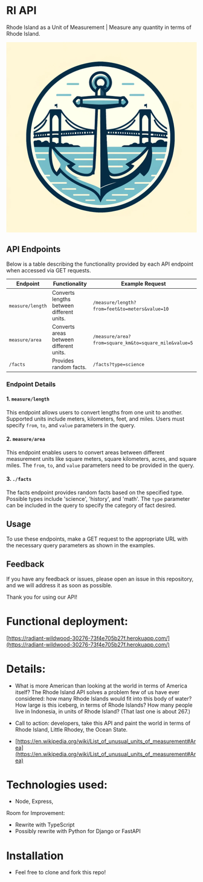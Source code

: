 # RI API 
Rhode Island as a Unit of Measurement | Measure any quantity in terms of Rhode Island. 

![Rhode Island Logo](public/newportbridge.webp)

## API Endpoints

Below is a table describing the functionality provided by each API endpoint when accessed via GET requests.

| Endpoint         | Functionality                             | Example Request                  | 
| ---------------- | ----------------------------------------- | -------------------------------- |
| `measure/length` | Converts lengths between different units. | `/measure/length?from=feet&to=meters&value=10` |
| `measure/area`   | Converts areas between different units.   | `/measure/area?from=square_km&to=square_mile&value=5` |
| `/facts`         | Provides random facts.                    | `/facts?type=science`          |

### Endpoint Details

#### 1. `measure/length`
This endpoint allows users to convert lengths from one unit to another. Supported units include meters, kilometers, feet, and miles. Users must specify `from`, `to`, and `value` parameters in the query.

#### 2. `measure/area`
This endpoint enables users to convert areas between different measurement units like square meters, square kilometers, acres, and square miles. The `from`, `to`, and `value` parameters need to be provided in the query.

#### 3. `./facts`
The facts endpoint provides random facts based on the specified type. Possible types include 'science', 'history', and 'math'. The `type` parameter can be included in the query to specify the category of fact desired.

## Usage

To use these endpoints, make a GET request to the appropriate URL with the necessary query parameters as shown in the examples.

## Feedback

If you have any feedback or issues, please open an issue in this repository, and we will address it as soon as possible.

Thank you for using our API!

# Functional deployment: 

[https://radiant-wildwood-30276-73f4e705b27f.herokuapp.com/](https://radiant-wildwood-30276-73f4e705b27f.herokuapp.com/)


# Details: 
* What is more American than looking at the world in terms of America itself? The Rhode Island API solves a problem few of us have ever considered: how many Rhode Islands would fit into this body of water? How large is this iceberg, in terms of Rhode Islands? How many people live in Indonesia, in units of Rhode Island? (That last one is about 267.)
* Call to action: developers, take this API and paint the world in terms of Rhode Island, Little Rhodey, the Ocean State. 

* [https://en.wikipedia.org/wiki/List_of_unusual_units_of_measurement#Area](https://en.wikipedia.org/wiki/List_of_unusual_units_of_measurement#Area)

# Technologies used:
* Node, Express, 

Room for Improvement: 
* Rewrite with TypeScript
* Possibly rewrite with Python for Django or FastAPI


# Installation
* Feel free to clone and fork this repo! 

